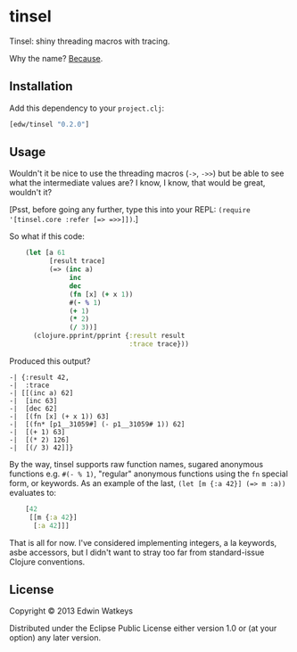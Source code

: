 # tinsel

Tinsel: shiny threading macros with tracing.

Why the name? [Because](http://doc.poseur.com/xmas-eve-macros).

## Installation

Add this dependency to your `project.clj`:

```clojure
[edw/tinsel "0.2.0"]
```

## Usage

Wouldn't it be nice to use the threading macros (`->`, `->>`) but be
able to see what the intermediate values are? I know, I know, that
would be great, wouldn't it?

[Psst, before going any further, type this into your REPL:
`(require '[tinsel.core :refer [=> =>>]])`.]

So what if this code:

```clojure
    (let [a 61
          [result trace]
          (=> (inc a)
               inc
               dec
               (fn [x] (+ x 1))
               #(- % 1)
               (+ 1)
               (* 2)
               (/ 3))]
      (clojure.pprint/pprint {:result result
                              :trace trace}))
```

Produced this output?

    -| {:result 42,
    -|  :trace
    -| [[(inc a) 62]
    -|  [inc 63]
    -|  [dec 62]
    -|  [(fn [x] (+ x 1)) 63]
    -|  [(fn* [p1__31059#] (- p1__31059# 1)) 62]
    -|  [(+ 1) 63]
    -|  [(* 2) 126]
    -|  [(/ 3) 42]]}

By the way, tinsel supports raw function names, sugared anonymous
functions e.g. `#(- % 1)`, "regular" anonymous functions using the
`fn` special form, or keywords. As an example of the last, `(let
[m {:a 42}] (=> m :a))` evaluates to:

```clojure
    [42
     [[m {:a 42}]
      [:a 42]]]
```

That is all for now. I've considered implementing integers, a la
keywords, asbe accessors, but I didn't want to stray too far from
standard-issue Clojure conventions.

## License

Copyright © 2013 Edwin Watkeys

Distributed under the Eclipse Public License either version 1.0 or (at
your option) any later version.

